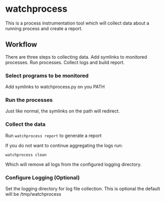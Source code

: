# watchprocess

This is a process instrumentation tool which will collect data about a
running process and create a report.

## Workflow

There are three steps to collecting data. Add symlinks to monitored processes. Run processes. Collect logs and build report. 

### Select programs to be monitored

Add symlinks to watchprocess.py on you PATH

### Run the processes

Just like normal, the symlinks on the path will redirect. 

### Collect the data

Run `watchprocess report` to generate a report

If you do not want to continue aggregating the logs run:

`watchprocess clean`

Which will remove all logs from the configured logging directory. 

### Configure Logging (Optional)

Set the logging directory for log file collection. This is optional the default will be /tmp/watchprocess

